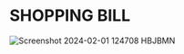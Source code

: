 # SHOPPING BILL 
![Screenshot 2024-02-01 124708](https://github.com/Amisha0971/SHOPPING-BILL-HTML-CSS/assets/136344215/75163d4b-3b4d-4a0a-9796-0c5d96b10aa9)
HBJBMN
